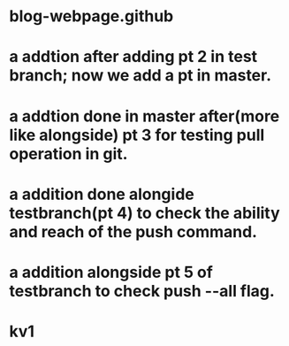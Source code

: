 # blog-webpage.github
# a addtion after adding pt 2 in test branch; now we add a pt in master.
# a addtion done in master after(more like alongside) pt 3 for testing pull operation in git.
# a addition done alongide testbranch(pt 4) to check the ability and reach of the push command.
# a addition alongside pt 5 of testbranch to check push --all flag.
# kv1
